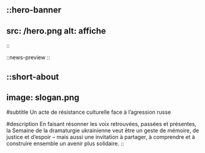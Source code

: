 ::hero-banner
---
src: /hero.png
alt: affiche
---
::

::news-preview
::

::short-about
---
image: slogan.png
---
#subtitle
Un acte de résistance culturelle face à l’agression russe

#description
En faisant résonner les voix retrouvées, passées et présentes, la Semaine de la dramaturgie ukrainienne veut être un geste de mémoire, de justice et d’espoir – mais aussi une invitation à partager, à comprendre et à construire ensemble un avenir plus solidaire.
::